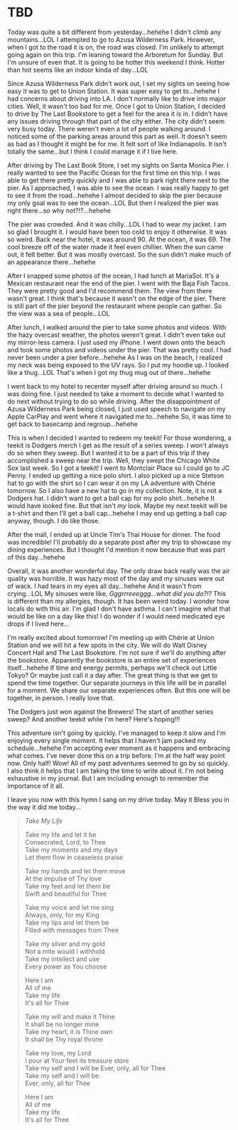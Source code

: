 # TBD

Today was quite a bit different from yesterday...hehehe I didn't climb any mountains...LOL I attempted to go to Azusa Wilderness Park. However, when I got to the road it is on, the road was closed. I'm unlikely to attempt going again on this trip. I'm leaning toward the Arboretum for Sunday. But I'm unsure of even that. It is going to be hotter this weekend I think. Hotter than hot seems like an indoor kinda of day...LOL

Since Azusa Wilderness Park didn't work out, I set my sights on seeing how easy it was to get to Union Station. It was super easy to get to...hehehe I had concerns about driving into LA. I don't normally like to drive into major cities. Well, it wasn't too bad for me. Once I got to Union Station, I decided to drive by The Last Bookstore to get a feel for the area it is in. I didn't have any issues driving through that part of the city either. The city didn't seem very busy today. There weren't even a lot of people walking around. I noticed some of the parking areas around this part as well. It doesn't seem as bad as I thought it might be for me. It felt sort of like Indianapolis. It isn't totally the same...but I think I could manage it if I live here.

After driving by The Last Book Store, I set my sights on Santa Monica Pier. I really wanted to see the Pacific Ocean for the first time on this trip. I was able to get there pretty quickly and I was able to park right there next to the pier. As I approached, I was able to see the ocean. I was really happy to get to see it from the road...hehehe I almost decided to skip the pier because my only goal was to see the ocean...LOL But then I realized the pier was right there...so why not?!?...hehehe

The pier was crowded. And it was chilly...LOL I had to wear my jacket. I am so glad I brought it. I would have been too cold to enjoy it otherwise. It was so weird. Back near the hotel, it was around 90. At the ocean, it was 69. The cool breeze off of the water made it feel even chillier. When the sun came out, it felt better. But it was mostly overcast. So the sun didn't make much of an appearance there...hehehe

After I snapped some photos of the ocean, I had lunch at MariaSol. It's a Mexican restaurant near the end of the pier. I went with the Baja Fish Tacos. They were pretty good and I'd recommend them. The view from there wasn't great. I think that's because it wasn't on the edge of the pier. There is still part of the pier beyond the restaurant where people can gather. So the view was a sea of people...LOL

After lunch, I walked around the pier to take some photos and videos. With the hazy overcast weather, the photos weren't great. I didn't even take out my mirror-less camera. I just used my iPhone. I went down onto the beach and took some photos and videos under the pier. That was pretty cool. I had never been under a pier before...hehehe As I was on the beach, I realized my neck was being exposed to the UV rays. So I put my hoodie up. I looked like a thug...LOL That's when I got my thug mug out of there...hehehe

I went back to my hotel to recenter myself after driving around so much. I was doing fine. I just needed to take a moment to decide what I wanted to do next without trying to do so while driving. After the disappointment of Azusa Wilderness Park being closed, I just used speech to navigate on my Apple CarPlay and went where it navigated me to...hehehe So, it was time to get back to basecamp and regroup...hehehe

This is when I decided I wanted to redeem my teekit! For those wondering, a teekit is Dodgers merch I get as the result of a series sweep. I won't always do so when they sweep. But I wanted it to be a part of this trip if they accomplished a sweep near the trip. Well, they swept the Chicago White Sox last week. So I got a teekit! I went to Montclair Place so I could go to JC Penny. I ended up getting a nice polo shirt. I also picked up a nice Stetson hat to go with the shirt so I can wear it on my LA adventure with Chérie tomorrow. So I also have a new hat to go in my collection. Note, it is not a Dodgers hat. I didn't want to get a ball cap for my polo shirt...hehehe It would have looked fine. But that isn't *my* look. Maybe my next teekit will be a t-shirt and then I'll get a ball cap...hehehe I may end up getting a ball cap anyway, though. I do like those.

After the mall, I ended up at Uncle Tim's Thai House for dinner. The food was incredible! I'll probably do a separate post after my trip to showcase my dining experiences. But I thought I'd mention it now because that was part of this day...hehehe

Overall, it was another wonderful day. The only draw back really was the air quality was horrible. It was hazy most of the day and my sinuses were out of wack. I had tears in my eyes all day...hehehe And it wasn't from crying...LOL My sinuses were like, *Gggrrreeeggg...what did you do?!?* This is different than my allergies, though. It has been weird today. I wonder how locals do with this air. I'm glad I don't have asthma. I can't imagine what that would be like on a day like this! I do wonder if I would need medicated eye drops if I lived here...

I'm really excited about tomorrow! I'm meeting up with Chérie at Union Station and we will hit a few spots in the city. We will do Walt Disney Concert Hall and The Last Bookstore. I'm not sure if we'll do anything after the bookstore. Apparently the bookstore is an entire set of experiences itself...hehehe If time and energy permits, perhaps we'll check out Little Tokyo? Or maybe just call it a day after. The great thing is that we get to spend the time together. Our separate journeys in this life will be in parallel for a moment. We share our separate experiences often. But this one will be together, in person. I really love that.

The Dodgers just won against the Brewers! The start of another series sweep? And another teekit while I'm here? Here's hoping!!!

This adventure isn't going by quickly. I've managed to keep it slow and I'm enjoying every single moment. It helps that I haven't jam packed my schedule...hehehe I'm accepting ever moment as it happens and embracing what comes. I've never done this on a trip before. I'm at the half way point now. Only half! Wow! All of my past adventures seemed to go by so quickly. I also think it helps that I am taking the time to write about it. I'm not being exhaustive in my journal. But I am including enough to remember the importance of it all.

I leave you now with this hymn I sang on my drive today. May it Bless you in the way it did me today...

> *Take My Life*
> 
> Take my life and let it be\
> Consecrated, Lord, to Thee\
> Take my moments and my days\
> Let them flow in ceaseless praise
>
> Take my hands and let them move\
> At the impulse of Thy love\
> Take my feet and let them be\
> Swift and beautiful for Thee
>
> Take my voice and let me sing\
> Always, only, for my King\
> Take my lips and let them be\
> Filled with messages from Thee
>
> Take my silver and my gold\
> Not a mite would I withhold\
> Take my intellect and use\
> Every power as You choose
>
> Here I am\
> All of me\
> Take my life\
> It's all for Thee
>
> Take my will and make it Thine\
> It shall be no longer mine\
> Take my heart, it is Thine own\
> It shall be Thy royal throne
>
> Take my love, my Lord\
> I pour at Your feet its treasure store\
> Take my self and I will be
> Ever, only, all for Thee\
> Take my self and I will be\
> Ever, only, all for Thee
>
> Here I am\
> All of me\
> Take my life\
> It's all for Thee